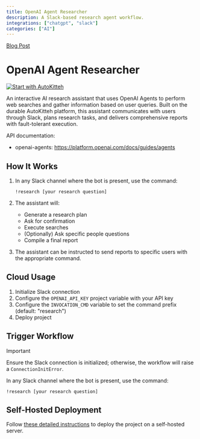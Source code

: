```yaml
---
title: OpenAI Agent Researcher
description: A Slack-based research agent workflow.
integrations: ["chatgpt", "slack"]
categories: ["AI"]
---
```


[Blog Post](https://autokitteh.com/technical-blog/building-stateful-ai-research-agent-with-openai-agents/)

# OpenAI Agent Researcher

[![Start with AutoKitteh](https://autokitteh.com/assets/autokitteh-badge.svg)](https://app.autokitteh.cloud/template?name=ai_agents/openai_agent_researcher)

An interactive AI research assistant that uses OpenAI Agents to perform web searches and gather information based on user queries. Built on the durable AutoKitteh platform, this assistant communicates with users through Slack, plans research tasks, and delivers comprehensive reports with fault-tolerant execution.

API documentation:

- openai-agents: https://platform.openai.com/docs/guides/agents

## How It Works

1. In any Slack channel where the bot is present, use the command:

   ```
   !research [your research question]
   ```

2. The assistant will:

   - Generate a research plan
   - Ask for confirmation
   - Execute searches
   - (Optionally) Ask specific people questions
   - Compile a final report

3. The assistant can be instructed to send reports to specific users with the appropriate command.

## Cloud Usage

1. Initialize Slack connection
2. Configure the `OPENAI_API_KEY` project variable with your API key
3. Configure the `INVOCATION_CMD` variable to set the command prefix (default: "research")
4. Deploy project

## Trigger Workflow

> [!IMPORTANT]
> Ensure the Slack connection is initialized; otherwise, the workflow will raise a `ConnectionInitError`.

In any Slack channel where the bot is present, use the command:

```
!research [your research question]
```

## Self-Hosted Deployment

Follow [these detailed instructions](https://docs.autokitteh.com/get_started/deployment) to deploy the project on a self-hosted server.
